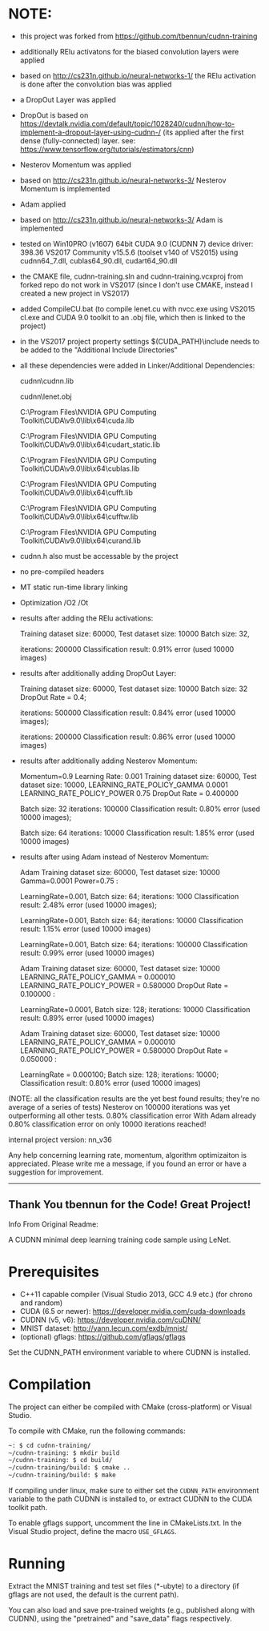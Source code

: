 NOTE:
=====

- this project was forked from https://github.com/tbennun/cudnn-training
- additionally RElu activatons for the biased convolution layers were applied
- based on http://cs231n.github.io/neural-networks-1/ the RElu activation is done after the convolution bias was applied
- a DropOut Layer was applied
- DropOut is based on https://devtalk.nvidia.com/default/topic/1028240/cudnn/how-to-implement-a-dropout-layer-using-cudnn-/
  (its applied  after the first dense (fully-connected) layer.  see: https://www.tensorflow.org/tutorials/estimators/cnn)
- Nesterov Momentum was applied
- based on http://cs231n.github.io/neural-networks-3/ Nesterov Momentum is implemented
- Adam applied
- based on http://cs231n.github.io/neural-networks-3/ Adam is implemented
- tested on Win10PRO (v1607) 64bit CUDA 9.0 (CUDNN 7) device driver: 398.36 VS2017 Community v15.5.6 (toolset v140 of VS2015)  using cudnn64_7.dll, cublas64_90.dll, cudart64_90.dll
- the CMAKE file, cudnn-training.sln and cudnn-training.vcxproj from forked repo do not work in VS2017 (since I don't use CMAKE, instead I created a new project in VS2017)
- added CompileCU.bat (to compile lenet.cu with nvcc.exe using VS2015 cl.exe and CUDA 9.0 toolkit to an .obj file, which then is linked   to the project)
- in the VS2017 project property settings  $(CUDA_PATH)\include needs to be added to the "Additional Include Directories"
- all these dependencies were added in Linker/Additional Dependencies:

   cudnn\cudnn.lib
   
   cudnn\lenet.obj
   
   C:\Program Files\NVIDIA GPU Computing Toolkit\CUDA\v9.0\lib\x64\cuda.lib
   
   C:\Program Files\NVIDIA GPU Computing Toolkit\CUDA\v9.0\lib\x64\cudart_static.lib
   
   C:\Program Files\NVIDIA GPU Computing Toolkit\CUDA\v9.0\lib\x64\cublas.lib
   
   C:\Program Files\NVIDIA GPU Computing Toolkit\CUDA\v9.0\lib\x64\cufft.lib
   
   C:\Program Files\NVIDIA GPU Computing Toolkit\CUDA\v9.0\lib\x64\cufftw.lib
   
   C:\Program Files\NVIDIA GPU Computing Toolkit\CUDA\v9.0\lib\x64\curand.lib
   
- cudnn.h also must be accessable by the project   
- no pre-compiled headers
- MT static run-time library linking
- Optimization /O2 /Ot
- results after adding the RElu activations: 

   Training dataset size: 60000, Test dataset size: 10000 Batch size: 32, 
   
   iterations: 200000 Classification result: 0.91% error (used 10000 images)   
   
- results after additionally adding DropOut Layer:

   Training dataset size: 60000, Test dataset size: 10000 Batch size: 32 DropOut Rate = 0.4;
   
   iterations: 500000 Classification result: 0.84% error (used 10000 images);
   
   iterations: 200000 Classification result: 0.86% error (used 10000 images)
   
- results after additionally adding Nesterov Momentum:

   Momentum=0.9 Learning Rate: 0.001
   Training dataset size: 60000, Test dataset size: 10000,
   LEARNING_RATE_POLICY_GAMMA 0.0001
   LEARNING_RATE_POLICY_POWER 0.75
   DropOut Rate = 0.400000
   
   Batch size: 32  iterations: 100000 Classification result: 0.80% error (used 10000 images);
  
   Batch size: 64   iterations: 10000 Classification result: 1.85% error (used 10000 images)   
      
- results after using Adam instead of  Nesterov Momentum:

  Adam  Training dataset size: 60000, Test dataset size: 10000  Gamma=0.0001 Power=0.75  :
  
  LearningRate=0.001,  Batch size: 64; iterations: 1000 Classification result: 2.48% error (used 10000 images);
  
  LearningRate=0.001, Batch size: 64; iterations: 10000 Classification result: 1.15% error (used 10000 images)
  
  LearningRate=0.001, Batch size: 64;   iterations: 100000 Classification result: 0.99% error (used 10000 images)


  Adam Training dataset size: 60000, Test dataset size: 10000 
  LEARNING_RATE_POLICY_GAMMA = 0.000010   LEARNING_RATE_POLICY_POWER = 0.580000     DropOut Rate = 0.100000  : 
  
  LearningRate=0.0001,  Batch size: 128; iterations: 10000   Classification result: 0.89% error (used 10000 images)
  
  
  Adam Training dataset size: 60000, Test dataset size: 10000  
  LEARNING_RATE_POLICY_GAMMA = 0.000010  LEARNING_RATE_POLICY_POWER = 0.580000   DropOut Rate = 0.050000  : 

  LearningRate = 0.000100; Batch size: 128; iterations: 10000; Classification result: 0.80% error (used 10000 images)

    
(NOTE: all the classification results are the yet best found results; they're no average of a series of tests)
Nesterov on 100000 iterations was yet outperforming all other tests.  0.80% classification error
With Adam already 0.80% classification error on only 10000 iterations reached! 

internal project version: nn_v36


Any help concerning learning rate, momentum, algorithm optimizaiton is appreciated. Please write me a message, if you found an error or have a suggestion for improvement.

---------------------------------------------------------------------------------------------------------------
Thank You tbennun for the Code! Great Project!
---------------------------------------------------------------------------------------------------------------

Info From Original Readme:




A CUDNN minimal deep learning training code sample using LeNet.

Prerequisites
=============

* C++11 capable compiler (Visual Studio 2013, GCC 4.9 etc.) (for chrono and random)
* CUDA (6.5 or newer): https://developer.nvidia.com/cuda-downloads
* CUDNN (v5, v6): https://developer.nvidia.com/cuDNN/
* MNIST dataset: http://yann.lecun.com/exdb/mnist/
* (optional) gflags: https://github.com/gflags/gflags

Set the CUDNN_PATH environment variable to where CUDNN is installed.


Compilation
===========

The project can either be compiled with CMake (cross-platform) or Visual Studio.

To compile with CMake, run the following commands:
```bash
~: $ cd cudnn-training/
~/cudnn-training: $ mkdir build
~/cudnn-training: $ cd build/
~/cudnn-training/build: $ cmake ..
~/cudnn-training/build: $ make
```

If compiling under linux, make sure to either set the ```CUDNN_PATH``` environment variable to the path CUDNN is installed to, or extract CUDNN to the CUDA toolkit path.

To enable gflags support, uncomment the line in CMakeLists.txt. In the Visual Studio project, define the macro ```USE_GFLAGS```.

Running
=======

Extract the MNIST training and test set files (*-ubyte) to a directory (if gflags are not used, the default is the current path).

You can also load and save pre-trained weights (e.g., published along with CUDNN), using the "pretrained" and "save_data" flags respectively.
